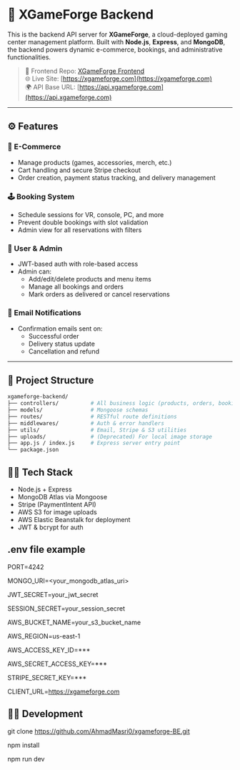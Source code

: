 # 🧠 XGameForge Backend

This is the backend API server for **XGameForge**, a cloud-deployed gaming center management platform. Built with **Node.js**, **Express**, and **MongoDB**, the backend powers dynamic e-commerce, bookings, and administrative functionalities.

> 🔗 Frontend Repo: [XGameForge Frontend](https://github.com/AhmadMasri0/xgameforge)  
> 🌐 Live Site: [https://xgameforge.com](https://xgameforge.com)  
> 🌍 API Base URL: [https://api.xgameforge.com](https://api.xgameforge.com)

---

## ⚙️ Features

### 🛒 E-Commerce
- Manage products (games, accessories, merch, etc.)
- Cart handling and secure Stripe checkout
- Order creation, payment status tracking, and delivery management

### 🕹 Booking System
- Schedule sessions for VR, console, PC, and more
- Prevent double bookings with slot validation
- Admin view for all reservations with filters

### 🔐 User & Admin
- JWT-based auth with role-based access
- Admin can:
  - Add/edit/delete products and menu items
  - Manage all bookings and orders
  - Mark orders as delivered or cancel reservations

### 📧 Email Notifications
- Confirmation emails sent on:
  - Successful order
  - Delivery status update
  - Cancellation and refund

---

## 📁 Project Structure

```bash
xgameforge-backend/
├── controllers/          # All business logic (products, orders, bookings, etc.)
├── models/               # Mongoose schemas
├── routes/               # RESTful route definitions
├── middlewares/          # Auth & error handlers
├── utils/                # Email, Stripe & S3 utilities
├── uploads/              # (Deprecated) For local image storage
├── app.js / index.js     # Express server entry point
└── package.json
```

## 🧑‍💻 Tech Stack
- Node.js + Express
- MongoDB Atlas via Mongoose
- Stripe (PaymentIntent API)
- AWS S3 for image uploads
- AWS Elastic Beanstalk for deployment
- JWT & bcrypt for auth

## .env file example

PORT=4242

MONGO_URI=<your_mongodb_atlas_uri>

JWT_SECRET=your_jwt_secret

SESSION_SECRET=your_session_secret

AWS_BUCKET_NAME=your_s3_bucket_name

AWS_REGION=us-east-1

AWS_ACCESS_KEY_ID=***

AWS_SECRET_ACCESS_KEY=***

STRIPE_SECRET_KEY=***

CLIENT_URL=https://xgameforge.com


## 🧑‍🔧 Development

git clone https://github.com/AhmadMasri0/xgameforge-BE.git

npm install

npm run dev
